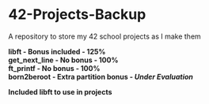 # 42-Projects-Backup
A repository to store my 42 school projects as I make them

**libft - Bonus included - 125%**  
**get_next_line - No bonus - 100%**  
**ft_printf - No bonus - 100%**  
**born2beroot - Extra partition bonus - *Under Evaluation***  

**Included libft to use in projects**  
